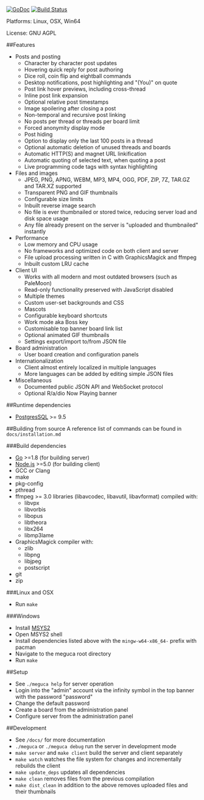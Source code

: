[![GoDoc](https://godoc.org/github.com/bakape/meguca?status.svg)](https://godoc.org/github.com/bakape/meguca)
[![Build Status](https://travis-ci.org/bakape/meguca.svg)](https://travis-ci.org/bakape/meguca)

Platforms: Linux, OSX, Win64

License: GNU AGPL

##Features
* Posts and posting
    - Character by character post updates
    - Hovering quick reply for post authoring
    - Dice roll, coin flip and eightball commands
    - Desktop notifications, post highlighting and "(You)" on quote
    - Post link hover previews, including cross-thread
    - Inline post link expansion
    - Optional relative post timestamps
    - Image spoilering after closing a post
    - Non-temporal and recursive post linking
    - No posts per thread or threads per board limit
    - Forced anonymity display mode
    - Post hiding
    - Option to display only the last 100 posts in a thread
    - Optional automatic deletion of unused threads and boards
    - Automatic HTTP(S) and magnet URL linkification
    - Automatic quoting of selected text, when quoting a post
    - Live programming code tags with syntax highlighting
* Files and images
    - JPEG, PNG, APNG, WEBM, MP3, MP4, OGG, PDF, ZIP, 7Z, TAR.GZ and TAR.XZ
    supported
    - Transparent PNG and GIF thumbnails
    - Configurable size limits
    - Inbuilt reverse image search
    - No file is ever thumbnailed or stored twice, reducing server load and
    disk space usage
    - Any file already present on the server is "uploaded and thumbnailed"
    instantly
* Performance
    - Low memory and CPU usage
    - No frameworks and optimized code on both client and server
    - File upload processing written in C with GraphicsMagick and ffmpeg
    - Inbuilt custom LRU cache
* Client UI
    - Works with all modern and most outdated browsers (such as PaleMoon)
    - Read-only functionality preserved with JavaScript disabled
    - Multiple themes
    - Custom user-set backgrounds and CSS
    - Mascots
    - Configurable keyboard shortcuts
    - Work mode aka Boss key
    - Customisable top banner board link list
    - Optional animated GIF thumbnails
    - Settings export/import to/from JSON file
* Board administration
    - User board creation and configuration panels
* Internationalization
    - Client almost entirely localized in multiple languages
    - More languages can be added by editing simple JSON files
* Miscellaneous
    - Documented public JSON API and WebSocket protocol
    - Optional R/a/dio Now Playing banner

##Runtime dependencies
* [PostgresSQL](https://www.postgresql.org/download/) >= 9.5

##Building from source
A reference list of commands can be found in `docs/installation.md`

###Build dependencies
* [Go](https://golang.org/doc/install) >=1.8 (for building server)
* [Node.js](https://nodejs.org) >=5.0 (for building client)
* GCC or Clang
* make
* pkg-config
* pthread
* ffmpeg >= 3.0 libraries (libavcodec, libavutil, libavformat) compiled with:
    * libvpx
    * libvorbis
    * libopus
    * libtheora
    * libx264
    * libmp3lame
* GraphicsMagick compiler with:
    * zlib
    * libpng
    * libjpeg
    * postscript
* git
* zip

###Linux and OSX
* Run `make`

###Windows
* Install [MSYS2](https://sourceforge.net/projects/msys2/)
* Open MSYS2 shell
* Install dependencies listed above with the `mingw-w64-x86_64-` prefix with
pacman
* Navigate to the meguca root directory
* Run `make`

##Setup
* See `./meguca help` for server operation
* Login into the "admin" account via the infinity symbol in the top banner with
the password "password"
* Change the default password
* Create a board from the administration panel
* Configure server from the administration panel

##Development
* See `/docs/` for more documentation
* `./meguca` or `./meguca debug` run the server in development mode
* `make server` and `make client` build the server and client separately
* `make watch` watches the file system for changes and incrementally rebuilds
the client
* `make update_deps` updates all dependencies
* `make clean` removes files from the previous compilation
* `make dist_clean` in addition to the above removes uploaded files and their
thumbnails
